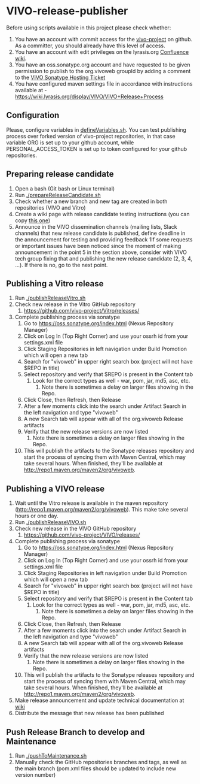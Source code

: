 # VIVO-release-publisher #

Before using scripts available in this project please check whether:

1. You have an account with commit access for the [vivo-project](https://github.com/vivo-project) on github. As a committer, you should already have this level of access. 
1. You have an account with edit privileges on the lyrasis.org [Confluence wiki](https://wiki.lyrasis.org/). 
1. You have an oss.sonatype.org account and have requested to be given permission to publish to the org.vivoweb groupId by adding a comment to the [VIVO Sonatype Hosting Ticket](https://issues.sonatype.org/browse/OSSRH-23214)
1. You have configured maven settings file in accordance with instructions available at - https://wiki.lyrasis.org/display/VIVO/VIVO+Release+Process

## Configuration ##
Please, configure variables in [defineVariables.sh](./defineVariables.sh).
You can test publishing process over forked version of vivo-project repositories, in that case variable ORG is set up to your github account, while PERSONAL_ACCESS_TOKEN is set up to token configured for your github repositories.

## Preparing release candidate ##
1. Open a bash (Git bash or Linux terminal)
1. Run [./prepareReleaseCandidate.sh](./prepareReleaseCandidate.sh)
1. Check whether a new branch and new tag are created in both repositories (VIVO and Vitro)
1. Create a wiki page with release candidate testing instructions (you can copy [this one](https://wiki.lyrasis.org/vivo/interest-groups/development-interest-group/vivo-release-process/release-testing-1-13-0))
1. Announce in the VIVO dissemination channels (mailing lists, Slack channels) that new release candidate is published, define deadline in the announcement for testing and providing feedback
1If some requests or important issues have been noticed since the moment of making announcement in the point 5 in the section above, consider with VIVO tech group fixing that and publishing the new release candidate (2, 3, 4, ...). If there is no, go to the next point.

## Publishing a Vitro release ##
1. Run [./publishReleaseVitro.sh](./publishReleaseVitro.sh)
1. Check new release in the Vitro GitHub repository
   1. https://github.com/vivo-project/Vitro/releases/
1. Complete publishing process via sonatype
    1. Go to https://oss.sonatype.org/index.html (Nexus Repository Manager)
    1. Click on Log In (Top Right Corner) and use your ossrh id from your settings.xml file
    1. Click Staging Repositories in left navigation under Build Promotion which will open a new tab
    1. Search for "vivoweb" in upper right search box (project will not have $REPO in title)
    1. Select repository and verify that $REPO is present in the Content tab
        1. Look for the correct types as well - war, pom, jar, md5, asc, etc.
            1. Note there is sometimes a delay on larger files showing in the Repo.
    1. Click Close, then Refresh, then Release
    1. After a few moments click into the search under Artifact Search in the left navigation and type "vivoweb"
    1. A new Search tab will appear with all of the org.vivoweb Release artifacts
    1. Verify that the new release versions are now listed
        1. Note there is sometimes a delay on larger files showing in the Repo.
    1. This will publish the artifacts to the Sonatype releases repository and start the process of syncing them with Maven Central, which may take several hours. When finished, they'll be available at http://repo1.maven.org/maven2/org/vivoweb.

## Publishing a VIVO release ##
1. Wait until the Vitro release is available in the maven repository (http://repo1.maven.org/maven2/org/vivoweb). This make take several hours or one day. 
1. Run [./publishReleaseVIVO.sh](./publishReleaseVIVO.sh)
1. Check new release in the VIVO GitHub repository
    1. https://github.com/vivo-project/VIVO/releases/
1. Complete publishing process via sonatype
    1. Go to https://oss.sonatype.org/index.html (Nexus Repository Manager)
    1. Click on Log In (Top Right Corner) and use your ossrh id from your settings.xml file
    1. Click Staging Repositories in left navigation under Build Promotion which will open a new tab
    1. Search for "vivoweb" in upper right search box (project will not have $REPO in title)
    1. Select repository and verify that $REPO is present in the Content tab
        1. Look for the correct types as well - war, pom, jar, md5, asc, etc.
            1. Note there is sometimes a delay on larger files showing in the Repo.
    1. Click Close, then Refresh, then Release
    1. After a few moments click into the search under Artifact Search in the left navigation and type "vivoweb"
    1. A new Search tab will appear with all of the org.vivoweb Release artifacts
    1. Verify that the new release versions are now listed
        1. Note there is sometimes a delay on larger files showing in the Repo.
    1. This will publish the artifacts to the Sonatype releases repository and start the process of syncing them with Maven Central, which may take several hours. When finished, they'll be available at http://repo1.maven.org/maven2/org/vivoweb.
1. Make release announcement and update technical documentation at [wiki](https://wiki.lyrasis.org/vivo/community-pages/releases)
1. Distribute the message that new release has been published

## Push Release Branch to develop and Maintenance ##
1. Run [./pushToMaintenance.sh](./pushToMaintenance.sh)
1. Manually check the GitHub repositories branches and tags, as well as the main branch (pom.xml files should be updated to include new version number)
